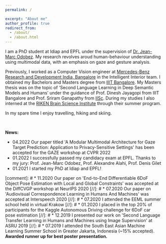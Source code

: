```yaml
---
permalink: /

excerpt: "About me"
author_profile: true
redirect_from: 
  - /about/
  - /about.html
---
```


I am a PhD student at Idiap and EPFL under the supervision of [Dr. Jean-Marc Odobez](https://www.idiap.ch/en/scientific-research/perception-and-activity-understanding). My research revolves aroud human-behaviour understanding using multimodal data, with an emphasis on gaze and gesture analysis.

Previously, I worked as a Computer Vision engineer at [Mercedes-Benz Research and Development India, Bangalore](https://www.mbrdi.co.in/) in the Intelligent Interior team. I obtained my Bachelors and Masters degree from [IIIT Bangalore](https://www.iiitb.ac.in/). My Masters thesis was on the topic of ‘Second Language Learning in Deep Semantic Models and Humans’ under the guidance of Prof. Dinesh Jayagopi from IIIT Bangalore and Prof. Sriram Ganapathy from [IISc](https://iisc.ac.in/). During my studies I also interned at the [RIKEN Brain Science Institute](https://cbs.riken.jp/en/) through their summer program.  

In my spare time I enjoy travelling, hiking and skiing.

<br/>

**News:**
* 04.2022 Our paper titled 'A Modular Multimodal Architecture for Gaze Target Prediction: Application to Privacy-Sensitive Settings' has been accepted for the GAZE workshop at CVPR 2022
* 01.2022 I successfully passed my candidacy exam at EPFL. Thanks to my jury: Prof. Jean-Marc Odobez, Prof. Alexandre Alahi, Prof. Denis Gilet 
* 01.2021 I started my PhD at Idiap and EPFL!

[comment]: # * 11.2020 Our paper on 'End-to-End Differentiable 6DoF Object Pose Estimation with Local and Global Constraints' was accepted at the DiffCVGP workshop at NeurIPS 2020
[//]: # * 07.2020 Our paper on 'Audiovisual Correspondence Learning in Humans And Machines' was accepted at Interspeech 2020
[//]: # * 07.2020 I attended the EEML summer school held in virtual Krakow
[//]: # * 01.2020 I placed in the top 20% of participants for the Kaggle Autonomous Driving challenge for 6DoF car pose estimation
[//]: # * 12.2019 I presented our work on 'Second Language Transfer Learning in Humans and Machines using Image Supervision' at ASRU 2019
[//]: # * 07.2019 I attended the South East Asian Machine Learning Summer School in Greater Jakarta, Indonesia (~15% accepted). __Awarded runner up for best poster presentation.__

